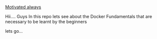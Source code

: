 
[Motivated always](https://images.pexels.com/photos/2045600/pexels-photo-2045600.jpeg?auto=compress&cs=tinysrgb&w=1260&h=750&dpr=1)

Hii.... Guys 
In this repo lets see about the Docker Fundamentals that are necessary to be learnt by the beginners


lets go...